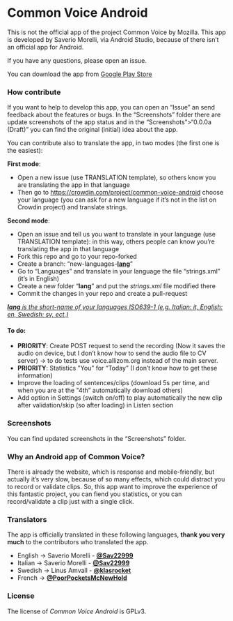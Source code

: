 # Common Voice Android

This is not the official app of the project Common Voice by Mozilla. This app is developed by Saverio Morelli, via Android Studio, because of there isn’t an official app for Android.

If you have any questions, please open an issue.

You can download the app from [Google Play Store](https://play.google.com/store/apps/details?id=org.commonvoice.saverio&hl=it)

### How contribute

If you want to help to develop this app, you can open an “Issue” an send feedback about the features or bugs. In the “Screenshots” folder there are update screenshots of the app status and in the “Screenshots”>“0.0.0a (Draft)” you can find the original (initial) idea about the app.

You can contribute also to translate the app, in two modes (the first one is the easiest):

**First mode**:

- Open a new issue (use TRANSLATION template), so others know you are translating the app in that language
- Then go to https://crowdin.com/project/common-voice-android choose your language (you can ask for a new language if it’s not in the list on Crowdin project) and translate strings.

**Second mode**:

- Open an issue and tell us you want to translate in your language (use TRANSLATION template): in this way, others people can know you’re translating the app in that language
- Fork this repo and go to your repo-forked
- Create a branch: “new-languages-<u>**lang**</u>”
- Go to “Languages” and translate in your language the file “strings.xml” (it’s in English)
- Create a new folder “**lang**” and put the *strings.xml* file modified there
- Commit the changes in your repo and create a pull-request

_<u>**lang** is the short-name of your languages ISO639-1 (e.g. Italian: it, English: en, Swedish: sv, ect.)</u>_

#### To do:

- **PRIORITY**: Create POST request to send the recording (Now it saves the audio on device, but I don’t know how to send the audio file to CV server) -> to do tests use voice.allizom.org instead of the main server.
- **PRIORITY**: Statistics "You” for “Today” (I don’t know how to get these information)
- Improve the loading of sentences/clips (download 5s per time, and when you are at the "4th” automatically download others)
- Add option in Settings (switch on/off) to play automatically the new clip after validation/skip (so after loading) in Listen section

### Screenshots

You can find updated screenshots in the “Screenshots” folder.

### Why an Android app of Common Voice?

There is already the website, which is response and mobile-friendly, but actually it’s very slow, because of so many effects, which could distract you to record or validate clips. So, this app want to improve the experience of this fantastic project, you can fiend you statistics, or you can record/validate a clip just with a single click.

### Translators

The app is officially translated in these following languages, **thank you very much** to the contributors who translated the app.

- English -> Saverio Morelli - **[@Sav22999](https://github.com/Sav22999)**
- Italian -> Saverio Morelli - **[@Sav22999](https://github.com/Sav22999)**
- Swedish -> Linus Amvall - **[@klasrocket](https://github.com/klasrocket)**
- French -> **[@PoorPocketsMcNewHold](https://github.com/PoorPocketsMcNewHold)**

### License

The license of *Common Voice Android* is GPLv3.